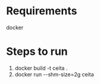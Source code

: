 # Requirements
docker


# Steps to run
1. docker build -t ceita .
2. docker run --shm-size=2g ceita


